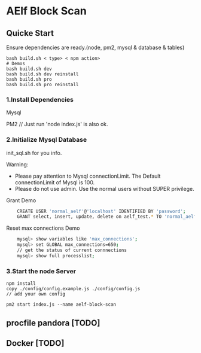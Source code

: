 # AElf Block Scan

## Quicke Start

Ensure dependencies are ready.(node, pm2, mysql & database & tables)

```shell
bash build.sh < type> < npm action>
# Demos
bash build.sh dev
bash build.sh dev reinstall
bash build.sh pro
bash build.sh pro reinstall
```

### 1.Install Dependencies

Mysql

PM2 // Just run 'node index.js' is also ok.

### 2.Initialize Mysql Database

init_sql.sh for you info.

Warning: 

- Please pay attention to Mysql connectionLimit. The Default connectionLimit of Mysql is 100.
- Please do not use admin. Use the normal users without SUPER privilege.

Grant Demo
```bash
    CREATE USER 'normal_aelf'@'localhost' IDENTIFIED BY 'password';
    GRANT select, insert, update, delete on aelf_test.* TO 'normal_aelf'@'localhost';
```

Reset max connections Demo
```bash
    mysql> show variables like 'max_connections';
    mysql> set GLOBAL max_connections=650;
    // get the status of current connnections
    mysql> show full processlist;
```

### 3.Start the node Server

```shell
npm install
copy ./config/config.example.js ./config/config.js 
// add your own config

pm2 start index.js --name aelf-block-scan
```

## procfile pandora [TODO]

## Docker [TODO]